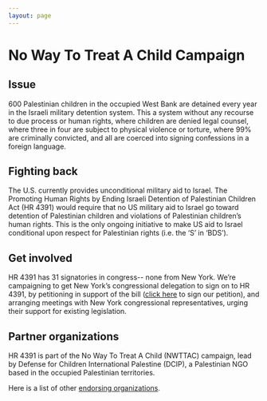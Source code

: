 ```yaml
---
layout: page
---
```


# No Way To Treat A Child Campaign

## Issue

600 Palestinian children in the occupied West Bank are detained every year in the Israeli military detention system. This a system without any recourse to due process or human rights, where children are denied legal counsel, where three in four are subject to physical violence or torture, where 99% are criminally convicted, and all are coerced into signing confessions in a foreign language.

## Fighting back

The U.S. currently provides unconditional military aid to Israel. The Promoting Human Rights by Ending Israeli Detention of Palestinian Children Act (HR 4391) would require that no US military aid to Israel go toward detention of Palestinian children and violations of Palestinian children’s human rights. This is the only ongoing initiative to make US aid to Israel conditional upon respect for Palestinian rights (i.e. the ‘S’ in ‘BDS’).

## Get involved

HR 4391 has 31 signatories in congress-- none from New York. We’re campaigning to get New York’s congressional delegation to sign on to HR 4391, by petitioning in support of the bill ([click here](https://docs.google.com/forms/d/e/1FAIpQLSdAJESBmPlGpnC2Cl5xXGFR_fk9TCPUbfMiZcWUdZ6VGY7SXA/viewform) to sign our petition), and arranging meetings with New York congressional representatives, urging their support for existing legislation.

## Partner organizations

HR 4391 is part of the No Way To Treat A Child (NWTTAC) campaign, lead by Defense for Children International Palestine (DCIP), a Palestinian NGO based in the occupied Palestinian territories.

Here is a list of other [endorsing organizations](https://nwttac.dci-palestine.org/hr4391_endorsing_organizations).
